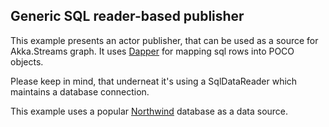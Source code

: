 ﻿## Generic SQL reader-based publisher

This example presents an actor publisher, that can be used as a source for Akka.Streams graph. It uses [Dapper](https://github.com/StackExchange/Dapper) for mapping sql rows into POCO objects.

Please keep in mind, that underneat it's using a SqlDataReader which maintains a database connection.

This example uses a popular [Northwind](https://northwinddatabase.codeplex.com/) database as a data source.
